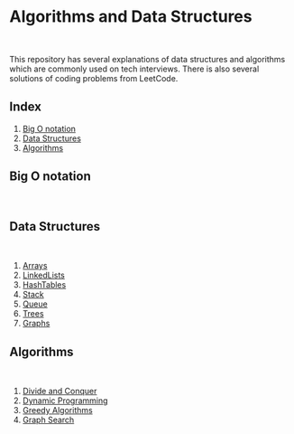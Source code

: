 # Algorithms and Data Structures
<br>

This repository has several explanations of data structures and algorithms which are commonly used on tech interviews. There is also several solutions of coding problems from LeetCode.

## Index
1. [Big O notation](#big-o-notation)
2. [Data Structures](#data-structures)
3. [Algorithms](#algorithms)

## Big O notation
<br>

## Data Structures
<br>

1. [Arrays](#arrays)
2. [LinkedLists](#linkedlists)
3. [HashTables](#hashtables)
4. [Stack](#stack)
5. [Queue](#queue)
6. [Trees](#trees)
7. [Graphs](#graphs)


## Algorithms
<br>

1. [Divide and Conquer](#divide-and-conquer)
2. [Dynamic Programming](#dynamic-programming)
3. [Greedy Algorithms](#greedy-algorithms)
4. [Graph Search](#graph-search)
